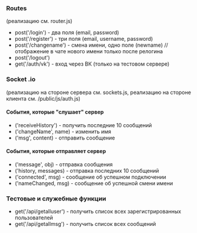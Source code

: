 ### Routes 
(реализацию см. router.js)

- post('/login') - два поля (email, password)
- post('/register') - три поля (email, username, password) 
- post('/changename') - смена имени, одно поле (newname) //отображение в чате нового имени только после релогина
- post('/logout')
- get('/auth/vk') - вход через ВК (только на тестовом сервере)

### Socket .io 
(реализацию на стороне сервера см. sockets.js, реализацию на стороне клиента см. /public/js/auth.js)

#### События, которые "слушает" сервер
- ('receiveHistory') - получить последние 10 сообщений
- ('changeName', name) - изменить имя
- ('msg', content) - отправить сообщение

#### События, которые отправляет сервер
- ('message', obj) - отправка сообщения
- ('history, messages) - отправка последних 10 сообщений
- ('connected', msg) - сообщение об успешном подключении
- ('nameChanged, msg) - сообщение об успешной смени имени

### Тестовые и служебные функции
- get('/api/getalluser') - получить список всех зарегистрированных пользователей
- get('/api/getallmsg') - получить список всех сообщений
